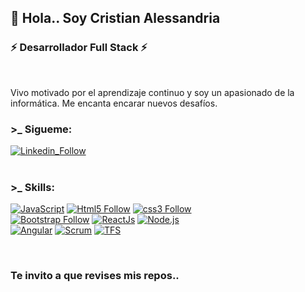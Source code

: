 ## 👋 Hola.. **Soy Cristian Alessandria**

### ⚡ Desarrollador Full Stack ⚡
</br>     
    
Vivo motivado por el aprendizaje continuo y soy un apasionado de la informática. 
Me encanta encarar nuevos desafíos.  

### >_ Sigueme:
[![Linkedin_Follow](https://img.shields.io/badge/LinkedIn-0077B5?style=for-the-badge&logo=linkedin&logoColor=white&labelColor=101010)](https://www.linkedin.com/in/cristian-alessandria)
</br>
</br>

### >_ Skills:
[![JavaScript](https://img.shields.io/badge/JavaScript-F7DF1E?style=for-the-badge&logo=javascript&logoColor=white&labelColor=101010)](#)
[![Html5 Follow](https://img.shields.io/badge/HTML5-E34F26?style=for-the-badge&logo=html5&logoColor=white&labelColor=101010)](#)
[![css3 Follow](https://img.shields.io/badge/CSS3-1572B6?style=for-the-badge&logo=css3&logoColor=white&labelColor=101010)](#)
</br>
[![Bootstrap Follow](https://img.shields.io/badge/Bootstrap-563D7C?style=for-the-badge&logo=bootstrap&logoColor=white&labelColor=101010)](#)
[![ReactJs](https://img.shields.io/badge/React.Js-1572B6?style=for-the-badge&logo=react&logoColor=white&labelColor=101010)](#)
[![Node.js](https://img.shields.io/badge/node.js-68a063?style=for-the-badge&logo=node.js&logoColor=white&labelColor=101010)](#)
</br>
[![Angular](https://img.shields.io/badge/Angular-DD0031?style=for-the-badge&logo=angular&logoColor=white&labelColor=101010)](#)
[![Scrum](https://img.shields.io/badge/Scrum-000000?style=for-the-badge&logoColor=white&labelColor=6DB33F&logoWidth=20)](#)
[![TFS](https://img.shields.io/badge/TFS-5C2D91?style=for-the-badge&logo=visual%20studio&logoColor=white&labelColor=101010)](#)


</br>

### Te invito a que revises mis repos..

<!--
**TanatosAlado/TanatosAlado** is a ✨ _special_ ✨ repository because its `README.md` (this file) appears on your GitHub profile.

Here are some ideas to get you started:

- 🔭 I’m currently working on ...
- 🌱 I’m currently learning ...
- 👯 I’m looking to collaborate on ...
- 🤔 I’m looking for help with ...
- 💬 Ask me about ...
- 📫 How to reach me: ...
- 😄 Pronouns: ...
- ⚡ Fun fact: ...
-->
